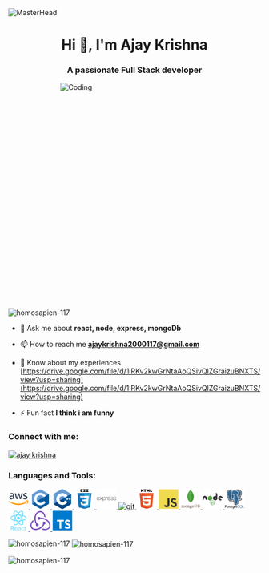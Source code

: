 <img src="https://i.pinimg.com/736x/ee/a8/dd/eea8dd68323727dcc21358844fe8c234.jpg" alt="MasterHead" style="width:100%; height:500px; object-fit:cover;" />
<h1 align="center">Hi 👋, I'm Ajay Krishna</h1>
<h3 align="center">A passionate Full Stack developer</h3>
<img align="right" alt="Coding" width="400" height="450" src="https://i.pinimg.com/736x/16/e4/4a/16e44a1228db05d403459cc8010a4a5e.jpg">

<p align="left"> <img src="https://komarev.com/ghpvc/?username=homosapien-117&label=Profile%20views&color=0e75b6&style=flat" alt="homosapien-117" /> </p>

- 💬 Ask me about **react, node, express, mongoDb**

- 📫 How to reach me **ajaykrishna2000117@gmail.com**

- 📄 Know about my experiences [https://drive.google.com/file/d/1iRKv2kwGrNtaAoQSivQlZGraizuBNXTS/view?usp=sharing](https://drive.google.com/file/d/1iRKv2kwGrNtaAoQSivQlZGraizuBNXTS/view?usp=sharing)

- ⚡ Fun fact **I think i am funny**

<h3 align="left">Connect with me:</h3>
<p align="left">
<a href="https://linkedin.com/in/ajay krishna" target="blank"><img align="center" src="https://raw.githubusercontent.com/rahuldkjain/github-profile-readme-generator/master/src/images/icons/Social/linked-in-alt.svg" alt="ajay krishna" height="30" width="40" /></a>
</p>

<h3 align="left">Languages and Tools:</h3>
<p align="left"> <a href="https://aws.amazon.com" target="_blank" rel="noreferrer"> <img src="https://raw.githubusercontent.com/devicons/devicon/master/icons/amazonwebservices/amazonwebservices-original-wordmark.svg" alt="aws" width="40" height="40"/> </a> <a href="https://www.cprogramming.com/" target="_blank" rel="noreferrer"> <img src="https://raw.githubusercontent.com/devicons/devicon/master/icons/c/c-original.svg" alt="c" width="40" height="40"/> </a> <a href="https://www.w3schools.com/cpp/" target="_blank" rel="noreferrer"> <img src="https://raw.githubusercontent.com/devicons/devicon/master/icons/cplusplus/cplusplus-original.svg" alt="cplusplus" width="40" height="40"/> </a> <a href="https://www.w3schools.com/css/" target="_blank" rel="noreferrer"> <img src="https://raw.githubusercontent.com/devicons/devicon/master/icons/css3/css3-original-wordmark.svg" alt="css3" width="40" height="40"/> </a> <a href="https://expressjs.com" target="_blank" rel="noreferrer"> <img src="https://raw.githubusercontent.com/devicons/devicon/master/icons/express/express-original-wordmark.svg" alt="express" width="40" height="40"/> </a> <a href="https://git-scm.com/" target="_blank" rel="noreferrer"> <img src="https://www.vectorlogo.zone/logos/git-scm/git-scm-icon.svg" alt="git" width="40" height="40"/> </a> <a href="https://www.w3.org/html/" target="_blank" rel="noreferrer"> <img src="https://raw.githubusercontent.com/devicons/devicon/master/icons/html5/html5-original-wordmark.svg" alt="html5" width="40" height="40"/> </a> <a href="https://developer.mozilla.org/en-US/docs/Web/JavaScript" target="_blank" rel="noreferrer"> <img src="https://raw.githubusercontent.com/devicons/devicon/master/icons/javascript/javascript-original.svg" alt="javascript" width="40" height="40"/> </a> <a href="https://www.mongodb.com/" target="_blank" rel="noreferrer"> <img src="https://raw.githubusercontent.com/devicons/devicon/master/icons/mongodb/mongodb-original-wordmark.svg" alt="mongodb" width="40" height="40"/> </a> <a href="https://nodejs.org" target="_blank" rel="noreferrer"> <img src="https://raw.githubusercontent.com/devicons/devicon/master/icons/nodejs/nodejs-original-wordmark.svg" alt="nodejs" width="40" height="40"/> </a> <a href="https://www.postgresql.org" target="_blank" rel="noreferrer"> <img src="https://raw.githubusercontent.com/devicons/devicon/master/icons/postgresql/postgresql-original-wordmark.svg" alt="postgresql" width="40" height="40"/> </a> <a href="https://reactjs.org/" target="_blank" rel="noreferrer"> <img src="https://raw.githubusercontent.com/devicons/devicon/master/icons/react/react-original-wordmark.svg" alt="react" width="40" height="40"/> </a> <a href="https://redux.js.org" target="_blank" rel="noreferrer"> <img src="https://raw.githubusercontent.com/devicons/devicon/master/icons/redux/redux-original.svg" alt="redux" width="40" height="40"/> </a> <a href="https://www.typescriptlang.org/" target="_blank" rel="noreferrer"> <img src="https://raw.githubusercontent.com/devicons/devicon/master/icons/typescript/typescript-original.svg" alt="typescript" width="40" height="40"/> </a> </p>

<p><img align="left" src="https://github-readme-stats.vercel.app/api/top-langs?username=homosapien-117&show_icons=true&locale=en&layout=compact" alt="homosapien-117" /></p>

<p>&nbsp;<img align="center" src="https://github-readme-stats.vercel.app/api?username=homosapien-117&show_icons=true&locale=en" alt="homosapien-117" /></p>

<p><img align="center" src="https://github-readme-streak-stats.herokuapp.com/?user=homosapien-117&" alt="homosapien-117" /></p>
